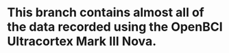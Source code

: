 # This branch contains almost all of the data recorded using the OpenBCI Ultracortex Mark III Nova.

